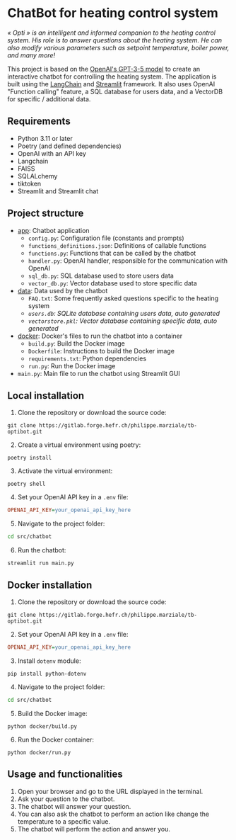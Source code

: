 # ChatBot for heating control system

*« Opti » is an intelligent and informed companion to the heating control system. His role is to answer questions about the heating system. He can also modify various parameters such as setpoint temperature, boiler power, and many more!*

This project is based on the [OpenAI's GPT-3-5 model](https://platform.openai.com/docs/models) to create an interactive chatbot for controlling the heating system. The application is built using the [LangChain](https://python.langchain.com/) and [Streamlit](https://streamlit.io/) framework. It also uses OpenAI "Function calling" feature, a SQL database for users data, and a VectorDB for specific / additional data.


## Requirements

- Python 3.11 or later
- Poetry (and defined dependencies)
- OpenAI with an API key
- Langchain
- FAISS
- SQLALchemy
- tiktoken
- Streamlit and Streamlit chat


## Project structure

- [app](app): Chatbot application
  - `config.py`: Configuration file (constants and prompts)
  - `functions_definitions.json`: Definitions of callable functions
  - `functions.py`: Functions that can be called by the chatbot
  - `handler.py`: OpenAI handler, responsible for the communication with OpenAI
  - `sql_db.py`: SQL database used to store users data
  - `vector_db.py`: Vector database used to store specific data
- [data](data): Data used by the chatbot
  - `FAQ.txt`: Some frequently asked questions specific to the heating system
  - _`users.db`: SQLite database containing users data, auto generated_
  - _`vectorstore.pkl`: Vector database containing specific data, auto generated_
- [docker](docker): Docker's files to run the chatbot into a container
  - `build.py`: Build the Docker image
  - `Dockerfile`: Instructions to build the Docker image
  - `requirements.txt`: Python dependencies
  - `run.py`: Run the Docker image
- `main.py`: Main file to run the chatbot using Streamlit GUI


## Local installation

1. Clone the repository or download the source code:

```shell
git clone https://gitlab.forge.hefr.ch/philippe.marziale/tb-optibot.git
```

2. Create a virtual environment using poetry:

```shell
poetry install
```

3. Activate the virtual environment:

```shell
poetry shell
```

4. Set your OpenAI API key in a `.env` file:
```ini
OPENAI_API_KEY=your_openai_api_key_here
```

5. Navigate to the project folder:

```bash
cd src/chatbot
```

6. Run the chatbot:

```shell
streamlit run main.py
```


## Docker installation

1. Clone the repository or download the source code:

```shell
git clone https://gitlab.forge.hefr.ch/philippe.marziale/tb-optibot.git
```

2. Set your OpenAI API key in a `.env` file:
```ini
OPENAI_API_KEY=your_openai_api_key_here
```

3. Install `dotenv` module:

```shell
pip install python-dotenv
```

4. Navigate to the project folder:

```bash
cd src/chatbot
```

5. Build the Docker image:

```shell
python docker/build.py
```

6. Run the Docker container:

```shell
python docker/run.py
```


## Usage and functionalities

1. Open your browser and go to the URL displayed in the terminal.
2. Ask your question to the chatbot.
3. The chatbot will answer your question.
4. You can also ask the chatbot to perform an action like change the temperature to a specific value.
5. The chatbot will perform the action and answer you.
